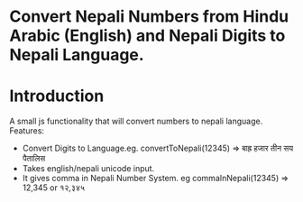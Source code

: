 Convert Nepali Numbers from Hindu Arabic (English) and Nepali Digits to Nepali Language.
=======================================================

<h1>Introduction</h1>
A small js functionality that will convert numbers to nepali language. 
Features:
<ul>
<li> Convert Digits to Language.eg. convertToNepali(12345) => बाह्र हजार तीन सय पैतालिस  </li>
<li> Takes english/nepali unicode input. </li>
<li> It gives comma in Nepali Number System. eg commaInNepali(12345) => 12,345 or १२,३४५ 
</ul>
